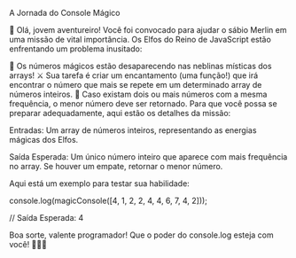 A Jornada do Console Mágico


🧙 Olá, jovem aventureiro! Você foi convocado para ajudar o sábio Merlin em uma missão de vital importância. Os Elfos do Reino de JavaScript estão enfrentando um problema inusitado:

🧩 Os números mágicos estão desaparecendo nas neblinas místicas dos arrays!
⚔️ Sua tarefa é criar um encantamento (uma função!) que irá encontrar o número que mais se repete em um determinado array de números inteiros.
📜 Caso existam dois ou mais números com a mesma frequência, o menor número deve ser retornado.
Para que você possa se preparar adequadamente, aqui estão os detalhes da missão:

Entradas:
Um array de números inteiros, representando as energias mágicas dos Elfos.

Saída Esperada:
Um único número inteiro que aparece com mais frequência no array. Se houver um empate, retornar o menor número.

Aqui está um exemplo para testar sua habilidade:

console.log(magicConsole([4, 1, 2, 2, 4, 4, 6, 7, 4, 2])); 

// Saída Esperada: 4


Boa sorte, valente programador! Que o poder do console.log esteja com você! 🧙‍♂️✨
